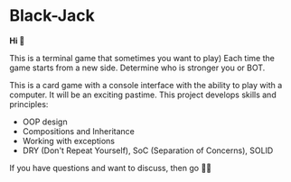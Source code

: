 # Black-Jack

**Hi 👋**

This is a terminal game that sometimes you want to play)
Each time the game starts from a new side. Determine who is stronger you or BOT.

This is a card game with a console interface with the ability to play with a computer. It will be an exciting pastime.
This project develops skills and principles:
- OOP design
- Compositions and Inheritance
- Working with exceptions
- DRY (Don't Repeat Yourself), SoC (Separation of Concerns), SOLID

If you have questions and want to discuss, then go 🏃‍♂️
